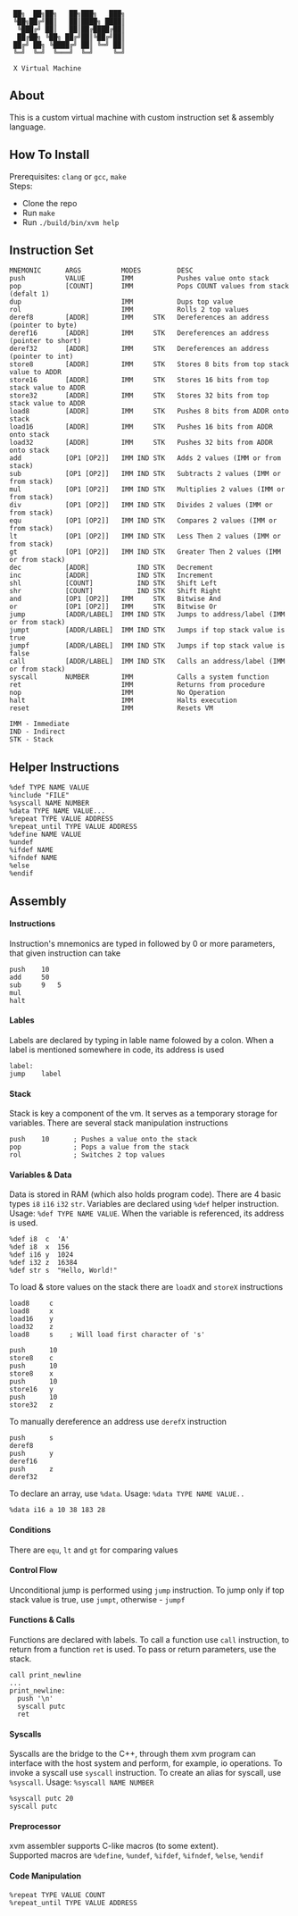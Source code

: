 ```
 ██╗  ██╗██╗   ██╗███╗   ███╗
 ╚██╗██╔╝██║   ██║████╗ ████║
  ╚███╔╝ ██║   ██║██╔████╔██║
  ██╔██╗ ╚██╗ ██╔╝██║╚██╔╝██║
 ██╔╝ ██╗ ╚████╔╝ ██║ ╚═╝ ██║
 ╚═╝  ╚═╝  ╚═══╝  ╚═╝     ╚═╝
 
 X Virtual Machine
```

## About
This is a custom virtual machine with custom instruction set & assembly language.  

## How To Install
Prerequisites: `clang` or `gcc`, `make`  
Steps:  
  - Clone the repo
  - Run `make`
  - Run `./build/bin/xvm help`

## Instruction Set

```
MNEMONIC      ARGS          MODES         DESC
push          VALUE         IMM           Pushes value onto stack
pop           [COUNT]       IMM           Pops COUNT values from stack (defalt 1)
dup                         IMM           Dups top value
rol                         IMM           Rolls 2 top values
deref8        [ADDR]        IMM     STK   Dereferences an address (pointer to byte)
deref16       [ADDR]        IMM     STK   Dereferences an address (pointer to short)
deref32       [ADDR]        IMM     STK   Dereferences an address (pointer to int)
store8        [ADDR]        IMM     STK   Stores 8 bits from top stack value to ADDR
store16       [ADDR]        IMM     STK   Stores 16 bits from top stack value to ADDR
store32       [ADDR]        IMM     STK   Stores 32 bits from top stack value to ADDR
load8         [ADDR]        IMM     STK   Pushes 8 bits from ADDR onto stack
load16        [ADDR]        IMM     STK   Pushes 16 bits from ADDR onto stack
load32        [ADDR]        IMM     STK   Pushes 32 bits from ADDR onto stack
add           [OP1 [OP2]]   IMM IND STK   Adds 2 values (IMM or from stack)
sub           [OP1 [OP2]]   IMM IND STK   Subtracts 2 values (IMM or from stack)
mul           [OP1 [OP2]]   IMM IND STK   Multiplies 2 values (IMM or from stack)
div           [OP1 [OP2]]   IMM IND STK   Divides 2 values (IMM or from stack)
equ           [OP1 [OP2]]   IMM IND STK   Compares 2 values (IMM or from stack)
lt            [OP1 [OP2]]   IMM IND STK   Less Then 2 values (IMM or from stack)
gt            [OP1 [OP2]]   IMM IND STK   Greater Then 2 values (IMM or from stack)
dec           [ADDR]            IND STK   Decrement
inc           [ADDR]            IND STK   Increment
shl           [COUNT]           IND STK   Shift Left
shr           [COUNT]           IND STK   Shift Right
and           [OP1 [OP2]]   IMM     STK   Bitwise And
or            [OP1 [OP2]]   IMM     STK   Bitwise Or
jump          [ADDR/LABEL]  IMM IND STK   Jumps to address/label (IMM or from stack)
jumpt         [ADDR/LABEL]  IMM IND STK   Jumps if top stack value is true
jumpf         [ADDR/LABEL]  IMM IND STK   Jumps if top stack value is false
call          [ADDR/LABEL]  IMM IND STK   Calls an address/label (IMM or from stack)
syscall       NUMBER        IMM           Calls a system function
ret                         IMM           Returns from procedure
nop                         IMM           No Operation
halt                        IMM           Halts execution
reset                       IMM           Resets VM
```
```
IMM - Immediate
IND - Indirect
STK - Stack
```

## Helper Instructions
```
%def TYPE NAME VALUE
%include "FILE"
%syscall NAME NUMBER
%data TYPE NAME VALUE...
%repeat TYPE VALUE ADDRESS
%repeat_until TYPE VALUE ADDRESS
%define NAME VALUE
%undef
%ifdef NAME
%ifndef NAME
%else
%endif
```

## Assembly
#### Instructions
Instruction's mnemonics are typed in followed by 0 or more parameters, that given instruction can take
```
push    10
add     50
sub     9   5
mul
halt
```

#### Lables
Labels are declared by typing in lable name folowed by a colon. When a label is mentioned somewhere in code, its address is used
```
label:
jump    label
```

#### Stack
Stack is key a component of the vm. It serves as a temporary storage for variables. There are several stack manipulation instructions
```
push    10      ; Pushes a value onto the stack
pop             ; Pops a value from the stack
rol             ; Switches 2 top values
```

#### Variables & Data
Data is stored in RAM (which also holds program code). There are 4 basic types `i8` `i16` `i32` `str`. Variables are declared using `%def` helper instruction. Usage: `%def TYPE NAME VALUE`. When the variable is referenced, its address is used.
```
%def i8  c  'A'
%def i8  x  156
%def i16 y  1024
%def i32 z  16384
%def str s  "Hello, World!"
```
To load & store values on the stack there are `loadX` and `storeX` instructions
```
load8     c
load8     x
load16    y
load32    z
load8     s    ; Will load first character of 's'

push      10
store8    c
push      10
store8    x
push      10
store16   y
push      10
store32   z
```
To manually dereference an address use `derefX` instruction
```
push      s
deref8
push      y
deref16
push      z
deref32
```
To declare an array, use `%data`. Usage: `%data TYPE NAME VALUE..`
```
%data i16 a 10 38 183 28
```

#### Conditions
There are `equ`, `lt` and `gt` for comparing values

#### Control Flow
Unconditional jump is performed using `jump` instruction. To jump only if top stack value is true, use `jumpt`, otherwise - `jumpf`

#### Functions & Calls
Functions are declared with labels. To call a function use `call` instruction, to return from a function `ret` is used.
To pass or return parameters, use the stack.
```
call print_newline
...
print_newline:
  push '\n'
  syscall putc
  ret
```

#### Syscalls
Syscalls are the bridge to the C++, through them xvm program can interface with the host system and perform, for example, io operations.
To invoke a syscall use `syscall` instruction. To create an alias for syscall, use `%syscall`. Usage: `%syscall NAME NUMBER`
```
%syscall putc 20
syscall putc
```

#### Preprocessor
xvm assembler supports C-like macros (to some extent).  
Supported macros are `%define`, `%undef`, `%ifdef`, `%ifndef`, `%else`, `%endif`

#### Code Manipulation
`%repeat TYPE VALUE COUNT`  
`%repeat_until TYPE VALUE ADDRESS`  
